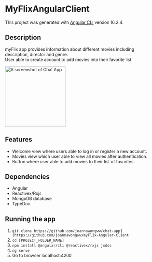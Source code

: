 # MyFlixAngularClient
This project was generated with [Angular CLI](https://github.com/angular/angular-cli) version 16.2.4.

## Description
myFlix app provides information about different movies including description, director and genre.  
User able to create account to add movies into their favorite list.

<img src="/assets/app.jpg" alt ="A screenshot of Chat App" width="200">

## Features
- Welcome view where users able to log in or register a new account.  
- Movies view which user able to view all movies after authentication.  
- Button where user able to add movies to their list of favorites.  

## Dependencies
- Angular
- Reactivex/Rxjs
- MongoDB database
- TypeDoc  

## Running the app

1. `git clone https://github.com/joannawongww/chat-app](https://github.com/joannawongww/myFlix-Angular-Client`
2. `cd [PROJECT_FOLDER_NAME]`
3. `npm install @angular/cli @reactivex/rxjs jsdoc`
4. `ng serve`
5. Go to browser localhost:4200
